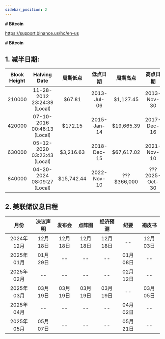 ```yaml
---
sidebar_position: 2
---
```


**# Bitcoin**

https://support.binance.us/hc/en-us

**# Bitcoin**

## 1. 减半日期: 

| Block Height    |   Halving Date            |  周期低点    |    低点日期 | 周期高点    | 高点日期 |  
|:---------------------:|:-------------------:|:-----------:|:-----------:|:----------:|:-------:|
|  210000  |  11-28-2012 23:24:38 (Local)     |   $67.81    | 2013-Jul-06 |  $1,127.45  | 2013-Nov-30 |
|  420000 | 07-10-2016 00:46:13 (Local)       |  $172.15    | 2015-Jan-14 |  $19,665.39 | 2017-Dec-16 |
|  630000 | 05-12-2020 03:23:43 (Local)       | $3,216.63   | 2018-Dec-15 |  $67,617.02 | 2021-Nov-10 |
|  840000 | 04-20-2024 08:09:27 (Local)       | $15,742.44  | 2022-Nov-10 | ??? $366,000 | ??? 2025-Oct-30 |

## 2. 美联储议息日程

|    月份    | 决议声明     |     发布会          |   点阵图   |    经济预测 | 纪要    | 褐皮书 |  
|:---------:|:---------------------:|:-------------------:|:-----------:|:-----------:|:----------:|:-------:|
| 2024年12月 |	12月18日 |	12月18日 |	12月18日	| 12月18日	|  --	| 12月03日 |
| 2025年01月 | 01月29日	 | --  |	--	 | --	 | 01月08日	  |  --  |
| 2025年02月 |	--	 | --	 | --	 | --	 | 02月12日	 |  --  |
| 2025年03月 |	03月19日	 | 03月19日	 | 03月19日	 |  03月19日	 | --	 | 03月05日  |
| 2025年04月 |	--	 | --	 | --	 | --	 | 04月02日	  | --  |
| 2025年05月 |	05月07日	 | --	 | --	 | --	 | 05月21日	 | --  |

